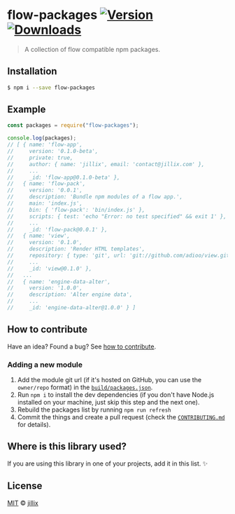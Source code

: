 # flow-packages [![Version](https://img.shields.io/npm/v/flow-packages.svg)](https://www.npmjs.com/package/flow-packages) [![Downloads](https://img.shields.io/npm/dt/flow-packages.svg)](https://www.npmjs.com/package/flow-packages)

> A collection of flow compatible npm packages.

## Installation

```sh
$ npm i --save flow-packages
```

## Example

```js
const packages = require("flow-packages");

console.log(packages);
// [ { name: 'flow-app',
//     version: '0.1.0-beta',
//     private: true,
//     author: { name: 'jillix', email: 'contact@jillix.com' },
//     ...
//     _id: 'flow-app@0.1.0-beta' },
//   { name: 'flow-pack',
//     version: '0.0.1',
//     description: 'Bundle npm modules of a flow app.',
//     main: 'index.js',
//     bin: { 'flow-pack': 'bin/index.js' },
//     scripts: { test: 'echo "Error: no test specified" && exit 1' },
//     ...
//     _id: 'flow-pack@0.0.1' },
//   { name: 'view',
//     version: '0.1.0',
//     description: 'Render HTML templates',
//     repository: { type: 'git', url: 'git://github.com/adioo/view.git' },
//     ...
//     _id: 'view@0.1.0' },
//   ...
//   { name: 'engine-data-alter',
//     version: '1.0.0',
//     description: 'Alter engine data',
//     ...
//     _id: 'engine-data-alter@1.0.0' } ]
```

## How to contribute
Have an idea? Found a bug? See [how to contribute][contributing].

### Adding a new module

 1. Add the module git url (if it's hosted on GitHub, you can use the `owner/repo` format) in the [`build/packages.json`](/build/packages.json).
 2. Run `npm i` to install the dev dependencies (if you don't have Node.js installed on your machine, just skip this step and the next one).
 3. Rebuild the packages list by running `npm run refresh`
 4. Commit the things and create a pull request (check the [`CONTRIBUTING.md`](/CONTRIBUTING.md) for details).

## Where is this library used?
If you are using this library in one of your projects, add it in this list. :sparkles:

## License

[MIT][license] © [jillix][website]

[license]: http://showalicense.com/?fullname=jillix%20%3Ccontact%40jillix.com%3E%20(http%3A%2F%2Fjillix.com)&year=2016#license-mit
[website]: http://jillix.com
[contributing]: /CONTRIBUTING.md
[docs]: /DOCUMENTATION.md